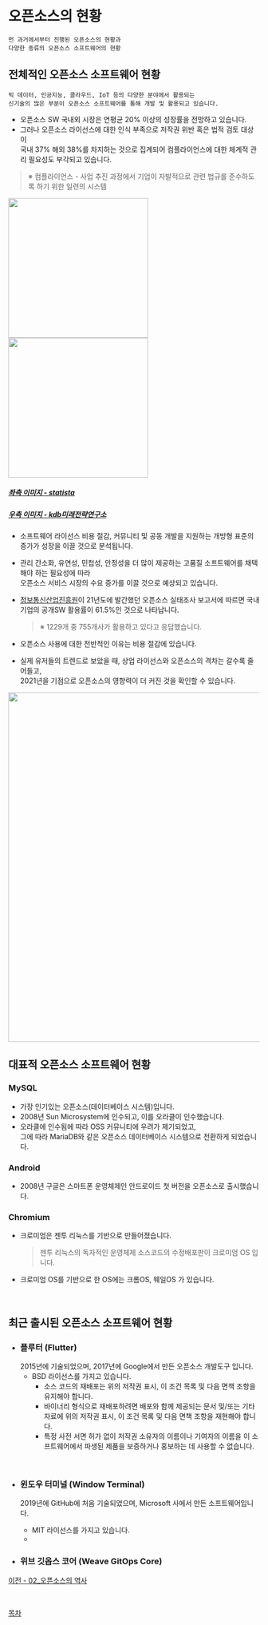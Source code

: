 # **오픈소스의 현황**
```
먼 과거에서부터 진행된 오픈소스의 현황과
다양한 종류의 오픈소스 소프트웨어의 현황
```
## **전체적인 오픈소스 소프트웨어 현황**
```
빅 데이터, 인공지능, 클라우드, IoT 등의 다양한 분야에서 활용되는
신기술의 많은 부분이 오픈소스 소프트웨어를 통해 개발 및 활용되고 있습니다.
```

- 오픈소스 SW 국내외 시장은 연평균 20% 이상의 성장률을 전망하고 있습니다.<br>
- 그러나 오픈소스 라이선스에 대한 인식 부족으로 저작권 위반 혹은 법적 검토 대상이<br>
국내 37% 해외 38%를 차지하는 것으로 집계되어 컴플라이언스에 대한 체계적 관리 필요성도 부각되고 있습니다.
>※ 컴플라이언스 - 사업 추진 과정에서 기업이 자발적으로 관련 법규를 준수하도록 하기 위한 일련의 시스템

<kbd>
<img height="280" src="https://user-images.githubusercontent.com/45596014/193460402-57bf432a-e96b-4fed-90d2-705a8b5aa75f.png">
<img height="280" src="https://user-images.githubusercontent.com/45596014/193460467-c0f291f9-9504-4cb9-9df2-eff2dceca32d.png">
</kbd>

##### [좌측 이미지 - statista](https://www.statista.com/)
##### [우측 이미지 - kdb미래전략연구소](https://rd.kdb.co.kr/index.jsp)

- 소프트웨어 라이선스 비용 절감, 커뮤니티 및 공동 개발을 지원하는 개방형 표준의 증가가 성장을 이끌 것으로 분석됩니다.<br>
- 관리 간소화, 유연성, 민첩성, 안정성을 더 많이 제공하는 고품질 소프트웨어를 채택해야 하는 필요성에 따라<br>
    오픈소스 서비스 시장의 수요 증가를 이끌 것으로 예상되고 있습니다.

- [정보통신산업진흥원](https://www.nipa.kr)이 21년도에 발간했던 오픈소스 실태조사 보고서에 따르면 국내 기업의 공개SW 활용률이 61.5%인 것으로 나타납니다.
    >※ 1229개 중 755개사가 활용하고 있다고 응답했습니다.
- 오픈소스 사용에 대한 전반적인 이유는 비용 절감에 있습니다.
- 실제 유저들의 트렌드로 보았을 때, 상업 라이선스와 오픈소스의 격차는 갈수록 줄어들고,<br>
2021년을 기점으로 오픈소스의 영향력이 더 커진 것을 확인할 수 있습니다.

<kbd>
<img width="700" src="https://user-images.githubusercontent.com/45596014/193461265-892f9e3e-b120-485d-a2bf-cb1c1e58a0d1.png">
</kbd>


<br>

## **대표적 오픈소스 소프트웨어 현황**
### **MySQL**
- 가장 인기있는 오픈소스(데이터베이스 시스템)입니다.
- 2008년 Sun Microsystem에 인수되고, 이를 오라클이 인수했습니다.
- 오라클에 인수됨에 따라 OSS 커뮤니티에 우려가 제기되었고,<br>
    그에 따라 MariaDB와 같은 오픈소스 데이터베이스 시스템으로 전환하게 되었습니다.
### **Android**
- 2008년 구글은 스마트폰 운영체제인 안드로이드 첫 버전을 오픈소스로 출시했습니다.

### **Chromium**
- 크로미엄은 젠투 리눅스를 기반으로 만들어졌습니다.
    >젠투 리눅스의 독자적인 운영체제 소스코드의 수정배포판이 크로미엄 OS 입니다.
- 크로미엄 OS를 기반으로 한 OS에는 크롬OS, 웨일OS 가 있습니다.

<br>

## **최근 출시된 오픈소스 소프트웨어 현황**
- ### **플루터 (Flutter)**
    2015년에 기술되었으며, 2017년에 Google에서 만든 오픈소스 개발도구 입니다.
    - BSD 라이선스를 가지고 있습니다.
        - 소스 코드의 재배포는 위의 저작권 표시, 이 조건 목록 및 다음 면책 조항을 유지해야 합니다.<br>
        - 바이너리 형식으로 재배포하려면 배포와 함께 제공되는 문서 및/또는 기타 자료에 위의 저작권 표시, 이 조건 목록 및 다음 면책 조항을 재현해야 합니다.
        - 특정 사전 서면 허가 없이 저작권 소유자의 이름이나 기여자의 이름을 이 소프트웨어에서 파생된 제품을 보증하거나 홍보하는 데 사용할 수 없습니다.

<br>

- ### **윈도우 터미널 (Window Terminal)**
    2019년에 GitHub에 처음 기술되었으며, Microsoft 사에서 만든 소프트웨어입니다.
    - MIT 라이선스를 가지고 있습니다.
    - 

- ### **위브 깃옵스 코어 (Weave GitOps Core)**

[이전 - 02_오픈소스의 역사](02_History.md)

<br>

[목차](README.md)